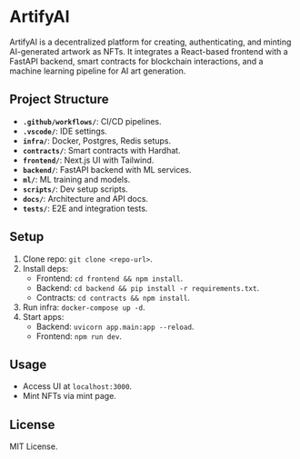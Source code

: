 # ArtifyAI

ArtifyAI is a decentralized platform for creating, authenticating, and minting AI-generated artwork as NFTs. It integrates a React-based frontend with a FastAPI backend, smart contracts for blockchain interactions, and a machine learning pipeline for AI art generation.

## Project Structure

- **`.github/workflows/`**: CI/CD pipelines.
- **`.vscode/`**: IDE settings.
- **`infra/`**: Docker, Postgres, Redis setups.
- **`contracts/`**: Smart contracts with Hardhat.
- **`frontend/`**: Next.js UI with Tailwind.
- **`backend/`**: FastAPI backend with ML services.
- **`ml/`**: ML training and models.
- **`scripts/`**: Dev setup scripts.
- **`docs/`**: Architecture and API docs.
- **`tests/`**: E2E and integration tests.

## Setup

1. Clone repo: `git clone <repo-url>`.
2. Install deps:
   - Frontend: `cd frontend && npm install`.
   - Backend: `cd backend && pip install -r requirements.txt`.
   - Contracts: `cd contracts && npm install`.
3. Run infra: `docker-compose up -d`.
4. Start apps:
   - Backend: `uvicorn app.main:app --reload`.
   - Frontend: `npm run dev`.

## Usage

- Access UI at `localhost:3000`.
- Mint NFTs via mint page.

## License

MIT License.
